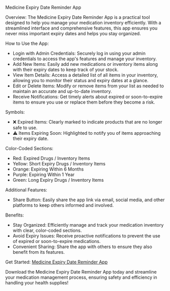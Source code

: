 Medicine Expiry Date Reminder App

Overview: 
The Medicine Expiry Date Reminder App is a practical tool designed to help you manage your medication inventory efficiently. With a streamlined interface and comprehensive features, this app ensures you never miss important expiry dates and helps you stay organized.

How to Use the App:
- Login with Admin Credentials: Securely log in using your admin credentials to access the app's features and manage your inventory.
- Add New Items: Easily add new medications or inventory items along with their expiry dates to keep track of your stock.
- View Item Details: Access a detailed list of all items in your inventory, allowing you to monitor their status and expiry dates at a glance.
- Edit or Delete Items: Modify or remove items from your list as needed to maintain an accurate and up-to-date inventory.
- Receive Notifications: Get timely alerts about expired or soon-to-expire items to ensure you use or replace them before they become a risk.

Symbols:
- ❌ Expired Items: Clearly marked to indicate products that are no longer safe to use.
- ⚠️ Items Expiring Soon: Highlighted to notify you of items approaching their expiry date.

Color-Coded Sections:
- Red: Expired Drugs / Inventory Items
- Yellow: Short Expiry Drugs / Inventory Items
- Orange: Expiring Within 6 Months
- Purple: Expiring Within 1 Year
- Green: Long Expiry Drugs / Inventory Items

Additional Features:
- Share Button: Easily share the app link via email, social media, and other platforms to keep others informed and involved.

Benefits:
- Stay Organized: Efficiently manage and track your medication inventory with clear, color-coded sections.
- Avoid Expiry Issues: Receive proactive notifications to prevent the use of expired or soon-to-expire medications.
- Convenient Sharing: Share the app with others to ensure they also benefit from its features.

Get Started: [Medicine Expiry Date Reminder App](https://shafiya-munawwar0036.github.io/Medicine-Expiry-Date-Reminder-App/)

Download the Medicine Expiry Date Reminder App today and streamline your medication management process, ensuring safety and efficiency in handling your health supplies!
